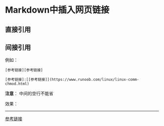 # Markdown中插入网页链接

## 直接引用

## 间接引用

例如：
```
[参考链接][参考链接]

[参考链接]:[[参考链接]](https://www.runoob.com/linux/linux-comm-chmod.html)
```

**注意**：
中间的空行不能省

效果：

---
[参考链接][参考链接]

[参考链接]:[[参考链接]](https://www.runoob.com/linux/linux-comm-chmod.html)